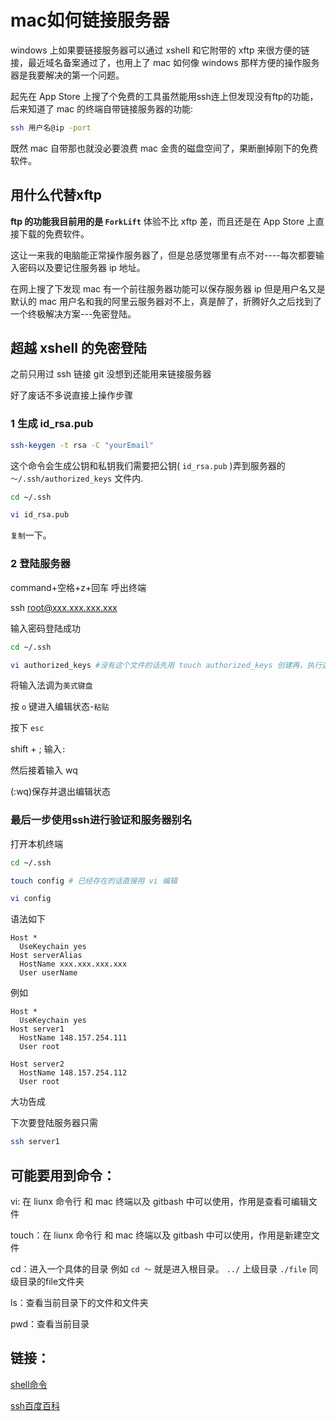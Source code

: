 # mac如何链接服务器

windows 上如果要链接服务器可以通过 xshell 和它附带的 xftp 来很方便的链接，最近域名备案通过了，也用上了 mac 如何像 windows 那样方便的操作服务器是我要解决的第一个问题。

起先在 App Store 上搜了个免费的工具虽然能用ssh连上但发现没有ftp的功能，后来知道了 mac 的终端自带链接服务器的功能:

```bash
ssh 用户名@ip -port
```

既然 mac 自带那也就没必要浪费 mac 金贵的磁盘空间了，果断删掉刚下的免费软件。

## 用什么代替xftp

__ftp 的功能我目前用的是 `ForkLift`__ 体验不比 xftp 差，而且还是在 App Store 上直接下载的免费软件。

这让一来我的电脑能正常操作服务器了，但是总感觉哪里有点不对----每次都要输入密码以及要记住服务器 ip 地址。

在网上搜了下发现 mac 有一个前往服务器功能可以保存服务器 ip 但是用户名又是默认的 mac 用户名和我的阿里云服务器对不上，真是醉了，折腾好久之后找到了一个终极解决方案---免密登陆。

## 超越 xshell 的免密登陆

之前只用过 ssh 链接 git 没想到还能用来链接服务器

好了废话不多说直接上操作步骤

### 1 生成 id_rsa.pub

```bash
ssh-keygen -t rsa -C "yourEmail"
```

这个命令会生成公钥和私钥我们需要把公钥( `id_rsa.pub` )弄到服务器的 `～/.ssh/authorized_keys` 文件内.

```bash
cd ~/.ssh

vi id_rsa.pub
```

`复制`一下。

### 2 登陆服务器

command+空格+z+回车 呼出终端

ssh root@xxx.xxx.xxx.xxx

输入密码登陆成功

```bash
cd ~/.ssh

vi authorized_keys #没有这个文件的话先用 touch authorized_keys 创建再，执行这条命令。
```

将输入法调为`美式键盘`

按 `o`  键进入编辑状态-`粘贴`

按下 `esc`

shift + ; 输入`:`

然后接着输入 wq

(:wq)保存并退出编辑状态

### 最后一步使用ssh进行验证和服务器别名

打开本机终端

```bash
cd ~/.ssh

touch config # 已经存在的话直接用 vi 编辑

vi config
```

语法如下

```
Host *
  UseKeychain yes
Host serverAlias
  HostName xxx.xxx.xxx.xxx
  User userName
```
例如

```
Host *
  UseKeychain yes
Host server1
  HostName 148.157.254.111
  User root
  
Host server2
  HostName 148.157.254.112
  User root
```

大功告成

下次要登陆服务器只需

```bash
ssh server1
```

## 可能要用到命令：

vi: 在 liunx 命令行 和 mac 终端以及 gitbash 中可以使用，作用是查看可编辑文件

touch：在 liunx 命令行 和 mac 终端以及 gitbash 中可以使用，作用是新建空文件

cd：进入一个具体的目录 例如 `cd ～` 就是进入根目录。 `../` 上级目录 `./file` 同级目录的file文件夹

ls：查看当前目录下的文件和文件夹

pwd：查看当前目录

## 链接：

[shell命令](https://baike.baidu.com/item/shell/99702?fr=aladdin#2)

[ssh百度百科](https://baike.baidu.com/item/ssh/10407?fr=aladdin)
